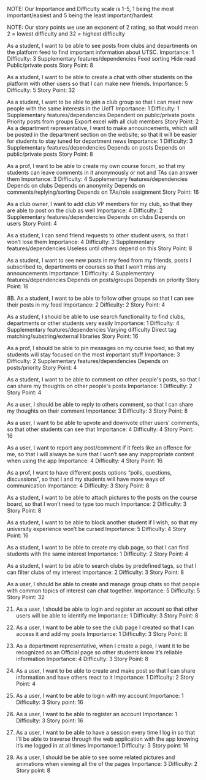 NOTE: Our Importance and Difficulty scale is 1-5, 1 being the most important/easiest and 5 being the least important/hardest

NOTE: Our story points we use an exponent of 2 rating, so that would mean 2 = lowest difficulty and 32 = highest difficulty

As a student, I want to be able to see posts from clubs and departments on the platform feed to find important information about UTSC. 
Importance: 1
Difficulty: 3
Supplementary features/dependencies
Feed sorting
Hide read
Public/private posts
	Story Point: 8

As a student, I want to be able to create a chat with other students on the platform with other users so that I can make new friends.
Importance: 5
Difficulty: 5
	Story Point: 32

As a student, I want to be able to join a club group so that I can meet new people with the same interests in the UofT
Importance: 1
Difficulty: 1
Supplementary features/dependencies
Dependent on public/private posts
Priority posts from groups
Export excel with all club members
Story Point: 2
As a department representative, I want to make announcements, which will be posted in the department section on the website; so that it will be easier for students to stay tuned for department news
Importance: 1
Difficulty: 3
Supplementary features/dependencies
Depends on posts
Depends on public/private posts
Story Point: 8

As a prof, I want to be able to create my own course forum, so that my students can leave comments in it anonymously or not and TAs can answer them 
Importance: 3
Difficulty: 4
Supplementary features/dependencies
Depends on clubs
Depends on anonymity 
Depends on comments/replying/sorting
Depends on TAs/role assignment
	Story Point: 16

As a club owner, I want to add club VP members for my club, so that they are able to post on the club as well
Importance: 4
Difficulty: 2
Supplementary features/dependencies
Depends on clubs
Depends on users
	Story Point: 4


As a student, I can send friend requests to other student users, so that I won’t lose them 
Importance: 4
Difficulty: 3
Supplementary features/dependencies
Useless until others depend on this
	Story Point: 8

As a student, I want to see new posts in my feed from my friends, posts I subscribed to, departments or courses so that I won’t miss any announcements 
Importance: 1
Difficulty: 4
Supplementary features/dependencies
Depends on posts/groups
Depends on priority
	Story Point: 16

8B. As a student, I want to be able to follow other groups so that I can see their posts in my feed
Importance: 2
Difficulty: 2
Story Point: 4

As a student, I should be able to use search functionality to find clubs, departments or other students very easily 
Importance: 1
Difficulty: 4
Supplementary features/dependencies
Varying difficulty
Direct tag matching/substring/external libraries
	Story Point: 16

As a prof, I should be able to pin messages on my course feed, so that my students will stay focused on the most important stuff 
Importance: 3
Difficulty: 2
Supplementary features/dependencies
Depends on posts/priority
	Story Point: 4

As a student, I want to be able to comment on other people's posts, so that I can share my thoughts on other people's posts
Importance: 1
Difficulty: 2
	Story Point: 4

As a user, I should be able to reply to others comment, so that I can share my thoughts on their comment
Importance: 3
Difficulty: 3
	Story Point: 8

As a user, I want to be able to upvote and downvote other users’ comments, so that other students can see that 
Importance: 4
Difficulty: 4
	Story Point: 16

As a user, I want to report any post/comment if it feels like an offence for me, so that I will always be sure that I won’t see any inappropriate content when using the app
Importance: 4
Difficulty: 4
	Story Point: 16

As a prof, I want to have different posts options “polls, questions, discussions”, so that I and my students will have more ways of communication
Importance: 4
Difficulty: 3
	Story Point: 8

As a student, I want to be able to attach pictures to the posts on the course board, so that I won’t need to type too much
Importance: 2
Difficulty: 3
	Story Point: 8

As a student, I want to be able to block another student if I wish, so that my university experience won’t be cursed 
Importance: 5
Difficulty: 4
	Story Point: 16

As a student, I want to be able to create my club page, so that I can find students with the same interest
Importance: 1
Difficulty: 2
	Story Point: 4

As a student, I want to be able to search clubs by predefined tags, so that I can filter clubs of my interest
Importance: 2
Difficulty: 3
	Story Point: 8

As a user, I should be able to create and manage group chats so that people with common topics of interest can chat together.
Importance: 5
Difficulty: 5
	Story Point: 32

21. As a user, I should be able to login and register an account so that other users will be able to identify me
Importance: 1
Difficulty: 3
      Story Point: 8

22. As a user, I want to be able to see the club page I created so that I can access it and add my posts
Importance: 1
Difficulty: 3
Story Point: 8

23. As a department representative, when I create a page, I want it to be recognized as an Official page so other students know it’s reliable information
Importance: 4
Difficulty: 3
Story Point: 8

24. As a user, I want to be able to create and make post so that I can share information and have others react to it
Importance: 1
Difficulty: 2
Story Point: 4




25. As a user, I want to be able to login with my account
Importance: 1
Difficulty: 3
Story point: 16

26. As a user, I want to be able to register an account
Importance: 1
Difficulty: 3
Story point: 16

27. As a user, I want to be able to have a session every time I log in so that I’ll be able to traverse through the web application with the app knowing it’s me logged in at all times
Importance:1
Difficulty: 3
Story point: 16

28. As a user, I should be be able to see some related pictures and animations when viewing all the of the pages
Importance: 3
Difficulty: 2
Story point: 8

